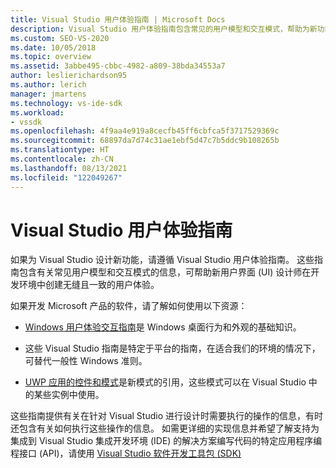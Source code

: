 ```yaml
---
title: Visual Studio 用户体验指南 | Microsoft Docs
description: Visual Studio 用户体验指南包含常见的用户模型和交互模式，帮助为新功能创建一致的用户体验。
ms.custom: SEO-VS-2020
ms.date: 10/05/2018
ms.topic: overview
ms.assetid: 3abbe495-cbbc-4982-a809-38bda34553a7
author: leslierichardson95
ms.author: lerich
manager: jmartens
ms.technology: vs-ide-sdk
ms.workload:
- vssdk
ms.openlocfilehash: 4f9aa4e919a8cecfb45ff6cbfca5f3717529369c
ms.sourcegitcommit: 68897da7d74c31ae1ebf5d47c7b5ddc9b108265b
ms.translationtype: HT
ms.contentlocale: zh-CN
ms.lasthandoff: 08/13/2021
ms.locfileid: "122049267"
---
```

# <a name="visual-studio-user-experience-guidelines"></a>Visual Studio 用户体验指南
如果为 Visual Studio 设计新功能，请遵循 Visual Studio 用户体验指南。 这些指南包含有关常见用户模型和交互模式的信息，可帮助新用户界面 (UI) 设计师在开发环境中创建无缝且一致的用户体验。

如果开发 Microsoft 产品的软件，请了解如何使用以下资源：

- [Windows 用户体验交互指南](/windows/win32/uxguide/guidelines)是 Windows 桌面行为和外观的基础知识。

- 这些 Visual Studio 指南是特定于平台的指南，在适合我们的环境的情况下，可替代一般性 Windows 准则。

- [UWP 应用的控件和模式](/windows/uwp/design/controls-and-patterns)是新模式的引用，这些模式可以在 Visual Studio 中的某些实例中使用。

这些指南提供有关在针对 Visual Studio 进行设计时需要执行的操作的信息，有时还包含有关如何执行这些操作的信息。 如需更详细的实现信息并希望了解支持为集成到 Visual Studio 集成开发环境 (IDE) 的解决方案编写代码的特定应用程序编程接口 (API)，请使用 [Visual Studio 软件开发工具包 (SDK)](../visual-studio-sdk.md)
